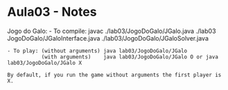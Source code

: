 # Aula03 - Notes

Jogo do Galo:
    - To compile: javac ./lab03/JogoDoGalo/JGalo.java ./lab03 JogoDoGalo/JGaloInterface.java ./lab03/JogoDoGalo/JGaloSolver.java 

    - To play: (without arguments) java lab03/JogoDoGalo/JGalo
               (with arguments)    java lab03/JogoDoGalo/JGalo O or java lab03/JogoDoGalo/JGalo X

    By default, if you run the game without arguments the first player is X.




